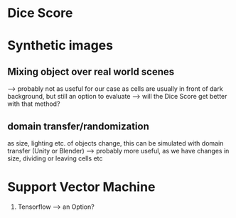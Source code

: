 # Dice Score


# Synthetic images
## Mixing object over real world scenes
--> probably not as useful for our case as cells are usually in front of dark background, but still an option to evaluate --> will the Dice Score get better with that method?

## domain transfer/randomization
as size, lighting etc. of objects change, this can be simulated with domain transfer (Unity or Blender)
--> probably more useful, as we have changes in size, dividing or leaving cells etc


# Support Vector Machine

1. Tensorflow --> an Option?



